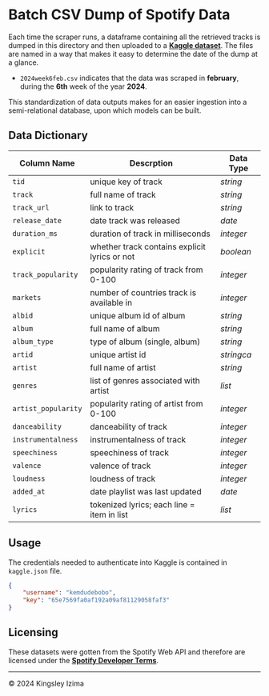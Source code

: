 # Batch CSV Dump of Spotify Data

Each time the scraper runs, a dataframe containing all the retrieved tracks is dumped in this directory and then uploaded to a **[Kaggle dataset](https://www.kaggle.com/datasets/kemdudebobo/nigerian-spotify-music)**. The files are named in a way that makes it easy to determine the date of the dump at a glance.

+ `2024week6feb.csv` indicates that the data was scraped in **february**, during the **6th** week of the year **2024**.

This standardization of data outputs makes for an easier ingestion into a semi-relational database, upon which models can be built.

## Data Dictionary

| **Column Name** | **Descrption** | **Data Type** |
|------------|-----------|--------------|
| `tid` | unique key of track | *string* |
| `track` | full name of track | *string* |
| `track_url` | link to track | *string* |
| `release_date` | date track was released | *date* |
| `duration_ms` | duration of track in milliseconds | *integer* |
| `explicit` | whether track contains explicit lyrics or not | *boolean* |
| `track_popularity` | popularity rating of track from 0-100 | *integer* |
| `markets` | number of countries track is available in | *integer* |
| `albid` | unique album id of album | *string* |
| `album` | full name of album | *string* |
| `album_type` | type of album (single, album) | *string* |
| `artid` | unique artist id | *stringca* |
| `artist` | full name of artist | *string* |
| `genres` | list of genres associated with artist | *list* |
| `artist_popularity` | popularity rating of artist from 0-100 | *integer* |
| `danceability` | danceability of track| *integer* |
| `instrumentalness` | instrumentalness of track | *integer* |
| `speechiness` | speechiness of track | *integer* |
| `valence` | valence of track | *integer* |
| `loudness` | loudness of track | *integer* |
| `added_at` | date playlist was last updated | *date* |
| `lyrics` | tokenized lyrics; each line = item in list | *list* |

## Usage

The credentials needed to authenticate into Kaggle is contained in `kaggle.json` file.
```json
{
    "username": "kemdudebobo",
    "key": "65e7569fa0af192a09af81129058faf3"
}
```

## Licensing

These datasets were gotten from the Spotify Web API and therefore are licensed under the **[Spotify Developer Terms](https://developer.spotify.com/terms)**.

---

<p>&copy; 2024 Kingsley Izima</p>
